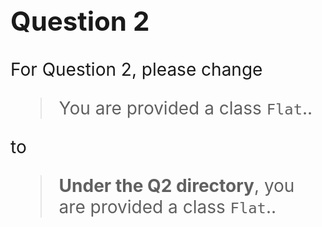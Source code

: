
<div style="font-size: 200%;">

## Question 2

For Question 2, please change

> You are provided a class `Flat`..

to

> **Under the Q2 directory**, you are provided a class `Flat`..
</div>
